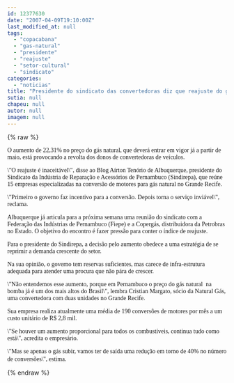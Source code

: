 ```yaml
---
id: 12377630
date: "2007-04-09T19:10:00Z"
last_modified_at: null
tags:
  - "copacabana"
  - "gas-natural"
  - "presidente"
  - "reajuste"
  - "setor-cultural"
  - "sindicato"
categories:
  - "noticias"
title: "Presidente do sindicato das convertedoras diz que reajuste do g\u00e1s natural acaba com o setor"
sutia: null
chapeu: null
autor: null
imagem: null
---
```

{% raw %}
<p><P><FONT face=Verdana>O aumento de 22,31% no preço do gás natural, que </FONT><FONT face=Verdana>deverá entrar em vigor já a partir de maio, está </FONT><FONT face=Verdana>provocando a revolta dos donos de convertedoras </FONT><FONT face=Verdana>de veículos.</FONT></P></p>
<p><P><FONT face=Verdana>\"O reajuste é inaceitável\", disse ao Blog Aírton </FONT><FONT face=Verdana>Tenório de Albuquerque, presidente do Sindicato </FONT><FONT face=Verdana>da Indústria de Reparação e Acessórios de </FONT><FONT face=Verdana>Pernambuco (Sindirepa), que reúne 15 empresas </FONT><FONT face=Verdana>especializadas na conversão de motores para gás </FONT><FONT face=Verdana>natural no Grande Recife.</FONT></P></p>
<p><P><FONT face=Verdana>\"Primeiro o governo faz incentivo para a </FONT><FONT face=Verdana>conversão. Depois torna o serviço inviável\", </FONT><FONT face=Verdana>reclama.</FONT></P></p>
<p><P><FONT face=Verdana>Albuquerque já articula para a próxima semana </FONT><FONT face=Verdana>uma reunião do sindicato com a Federação das </FONT><FONT face=Verdana>Indústrias de Pernambuco (Fiepe) e a Copergás, </FONT><FONT face=Verdana>distribuidora da Petrobras no Estado. </FONT><FONT face=Verdana>O objetivo do encontro é fazer pressão para </FONT><FONT face=Verdana>conter o índice de reajuste. </FONT></P></p>
<p><P><FONT face=Verdana>Para o presidente do Sindirepa, a decisão pelo </FONT><FONT face=Verdana>aumento obedece a uma estratégia de se reprimir </FONT><FONT face=Verdana>a demanda crescente do setor.</FONT></P></p>
<p><P><FONT face=Verdana>Na sua opinião, o governo tem reservas suficientes, mas </FONT><FONT face=Verdana>carece de infra-estrutura adequada para atender </FONT><FONT face=Verdana>uma procura que não pára de crescer.</FONT></P></p>
<p><P><FONT face=Verdana>\"Não entendemos esse aumento, porque em P</FONT><FONT face=Verdana>ernambuco o preço do gás natural&nbsp; na bomba já é um dos </FONT><FONT face=Verdana>mais altos do Brasil\", lembra Cristian Margato, </FONT><FONT face=Verdana>sócio da Natural Gás, uma convertedora com duas </FONT><FONT face=Verdana>unidades no Grande Recife.</FONT></P></p>
<p><P><FONT face=Verdana>Sua empresa realiza&nbsp;atualmente uma média de 190 </FONT><FONT face=Verdana>conversões de motores por mês a um custo </FONT><FONT face=Verdana>unitário de R$ 2,8 mil.</FONT></P></p>
<p><P><FONT face=Verdana>\"Se houver um aumento proporcional para todos os </FONT><FONT face=Verdana>combustíveis, continua tudo como está\", acredita </FONT><FONT face=Verdana>o empresário. </FONT></P></p>
<p><P><FONT face=Verdana>\"Mas se apenas o gás subir, vamos </FONT><FONT face=Verdana>ter de saída uma redução em torno de 40% no </FONT><FONT face=Verdana>número de conversões\", estima</FONT>.</P> </p>
{% endraw %}
